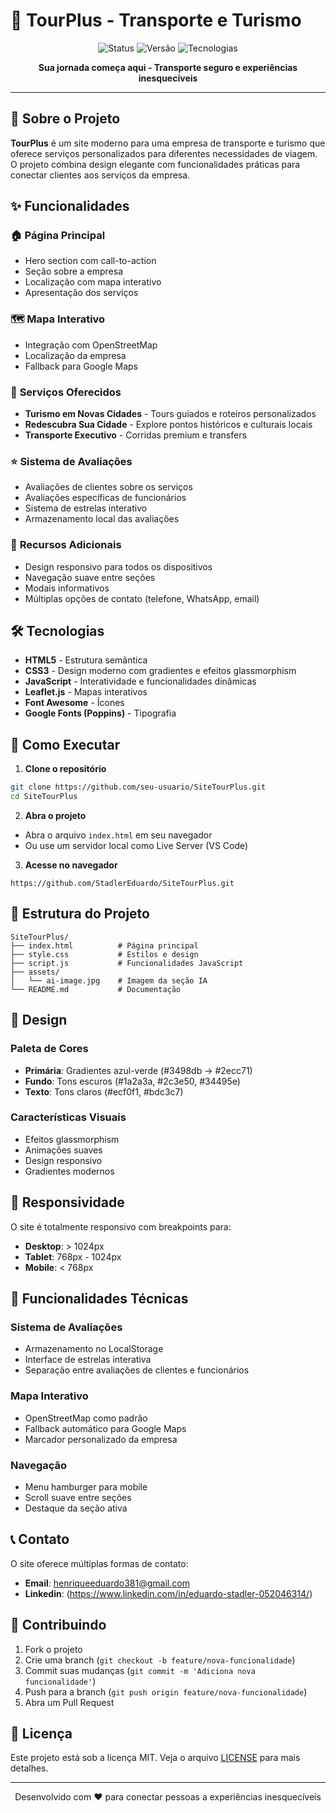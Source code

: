 # 🚗 TourPlus - Transporte e Turismo

<div align="center">
  <img src="https://img.shields.io/badge/Status-Ativo-brightgreen" alt="Status">
  <img src="https://img.shields.io/badge/Versão-1.0-blue" alt="Versão">
  <img src="https://img.shields.io/badge/Tecnologia-HTML%20%7C%20CSS%20%7C%20JavaScript-orange" alt="Tecnologias">
</div>

<p align="center">
  <strong>Sua jornada começa aqui - Transporte seguro e experiências inesquecíveis</strong>
</p>

---

## 📖 Sobre o Projeto

**TourPlus** é um site moderno para uma empresa de transporte e turismo que oferece serviços personalizados para diferentes necessidades de viagem. O projeto combina design elegante com funcionalidades práticas para conectar clientes aos serviços da empresa.

## ✨ Funcionalidades

### 🏠 **Página Principal**
- Hero section com call-to-action
- Seção sobre a empresa
- Localização com mapa interativo
- Apresentação dos serviços

### 🗺️ **Mapa Interativo**
- Integração com OpenStreetMap
- Localização da empresa
- Fallback para Google Maps

### 🚀 **Serviços Oferecidos**
- **Turismo em Novas Cidades** - Tours guiados e roteiros personalizados
- **Redescubra Sua Cidade** - Explore pontos históricos e culturais locais  
- **Transporte Executivo** - Corridas premium e transfers

### ⭐ **Sistema de Avaliações**
- Avaliações de clientes sobre os serviços
- Avaliações específicas de funcionários
- Sistema de estrelas interativo
- Armazenamento local das avaliações

### 📱 **Recursos Adicionais**
- Design responsivo para todos os dispositivos
- Navegação suave entre seções
- Modais informativos
- Múltiplas opções de contato (telefone, WhatsApp, email)

## 🛠️ Tecnologias

- **HTML5** - Estrutura semântica
- **CSS3** - Design moderno com gradientes e efeitos glassmorphism
- **JavaScript** - Interatividade e funcionalidades dinâmicas
- **Leaflet.js** - Mapas interativos
- **Font Awesome** - Ícones
- **Google Fonts (Poppins)** - Tipografia

## 🚀 Como Executar

1. **Clone o repositório**
```bash
git clone https://github.com/seu-usuario/SiteTourPlus.git
cd SiteTourPlus
```

2. **Abra o projeto**
- Abra o arquivo `index.html` em seu navegador
- Ou use um servidor local como Live Server (VS Code)

3. **Acesse no navegador**
```
https://github.com/StadlerEduardo/SiteTourPlus.git
```

## 📁 Estrutura do Projeto

```
SiteTourPlus/
├── index.html          # Página principal
├── style.css           # Estilos e design
├── script.js           # Funcionalidades JavaScript
├── assets/
│   └── ai-image.jpg    # Imagem da seção IA
└── README.md           # Documentação
```

## 🎨 Design

### Paleta de Cores
- **Primária**: Gradientes azul-verde (#3498db → #2ecc71)
- **Fundo**: Tons escuros (#1a2a3a, #2c3e50, #34495e)
- **Texto**: Tons claros (#ecf0f1, #bdc3c7)

### Características Visuais
- Efeitos glassmorphism
- Animações suaves
- Design responsivo
- Gradientes modernos

## 📱 Responsividade

O site é totalmente responsivo com breakpoints para:
- **Desktop**: > 1024px
- **Tablet**: 768px - 1024px  
- **Mobile**: < 768px

## 🔧 Funcionalidades Técnicas

### Sistema de Avaliações
- Armazenamento no LocalStorage
- Interface de estrelas interativa
- Separação entre avaliações de clientes e funcionários

### Mapa Interativo
- OpenStreetMap como padrão
- Fallback automático para Google Maps
- Marcador personalizado da empresa

### Navegação
- Menu hamburger para mobile
- Scroll suave entre seções
- Destaque da seção ativa

## 📞 Contato

O site oferece múltiplas formas de contato:

- **Email**: henriqueeduardo381@gmail.com
- **Linkedin**: (https://www.linkedin.com/in/eduardo-stadler-052046314/)

## 🤝 Contribuindo

1. Fork o projeto
2. Crie uma branch (`git checkout -b feature/nova-funcionalidade`)
3. Commit suas mudanças (`git commit -m 'Adiciona nova funcionalidade'`)
4. Push para a branch (`git push origin feature/nova-funcionalidade`)
5. Abra um Pull Request

## 📄 Licença

Este projeto está sob a licença MIT. Veja o arquivo [LICENSE](LICENSE) para mais detalhes.

---

<div align="center">
  <p>Desenvolvido com ❤️ para conectar pessoas a experiências inesquecíveis</p>
</div>
